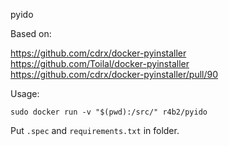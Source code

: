 pyido

Based on:

https://github.com/cdrx/docker-pyinstaller  
https://github.com/Toilal/docker-pyinstaller  
https://github.com/cdrx/docker-pyinstaller/pull/90

Usage:
```
sudo docker run -v "$(pwd):/src/" r4b2/pyido
```
Put `.spec` and `requirements.txt` in folder.

